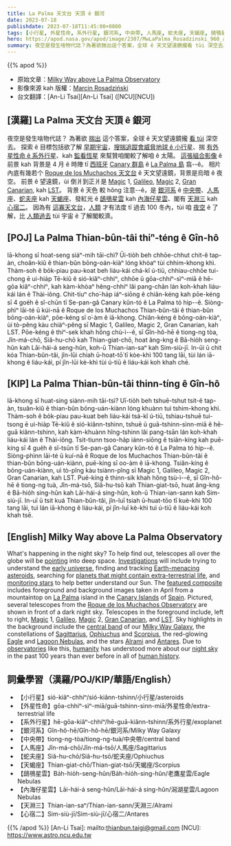```yaml
---
title: La Palma 天文台 天頂 ê 銀河
date: 2023-07-18
publishdate: 2023-07-18T11:45:00+0800
tags: [小行星, 外星性命, 系外行星, 銀河系, 中央帶, 人馬座, 蛇夫座, 天蝎座, 鴟鴞星雲, 內海仔星雲, 天淵三, 心宿二]
hero: https://apod.nasa.gov/apod/image/2307/MwLaPalma_Rosadzinski_960_annotated.jpg
summary: 夜空是發生啥物代誌？為著欲揣出這个答案，全球 ê 天文望遠鏡攏看 tùi 深空去。
---
```


{{% apod %}}

- 原始文章：[Milky Way above La Palma Observatory](https://apod.nasa.gov/apod/ap230718.html)
- 影像來源 kah 版權：[Marcin Rosadziński](https://www.instagram.com/krakow_astrophotography/)
- 台文翻譯：[An-Li Tsai][An-Li Tsai] ([NCU][NCU])

## [漢羅] La Palma 天文台 天頂 ê 銀河
夜空是發生啥物代誌？
為著欲 [揣出][Investigations] 這个答案，全球 ê 天文望遠鏡攏 [看 tùi][pointing] 深空去。
探索 ê 目標包括欲了解 [早期宇宙][early universe]，[搜揣追蹤會威脅地球 ê 小行星][Earth-menacing asteroids]、揣 [有外星性命 ê 系外行星][planets that might contain extra-terrestrial life]、kah [監看恆星][monitoring stars] 來幫贊咱閣較了解咱 ê 太陽。
[這張組合影像][featured composite] ê 前景 kah 背景是 4 月 ê 時陣 tī [西班牙][Spain] [Canary 群島][Canary Islands] ê [La Palma 島][La Palma] 翕--ê。
相片內底有幾若个 [Roque de los Muchachos 天文台][Roque de los Muchachos Observatory] ê 天文望遠鏡，背景是烏暗 ê 夜空。 
前景 ê 望遠鏡，ùi 倒爿到正爿是 [Magic][Magic 1] 1, [Galileo][Galileo], [Magic][Magic 2] 2, [Gran Canarian][Gran Canarian], kah [LST][LST]。
背景 ê 天色 較 hŏng 注意--ê，是 [銀河系][Milky Way Galaxy] ê [中央帶][central band]、[人馬座][Sagittarius]、[蛇夫座][Ophiuchus] kah [天蝎座][Scorpius]、發紅光 ê [鴟鴞星雲][Eagle] kah [內海仔星雲][Lagoon Nebulas]、閣有 [天淵三][Alrami] kah [心宿二][Antares]。
因為有 [這寡天文台][observatories]，[人類][humanity] 才有法度 tī 過去 100 冬內，tùi 咱 [夜空][night sky] ê 了解，比 [人類過去][human history] tùi 宇宙 ê 了解閣較濟。

## [POJ] La Palma Thian-bûn-tâi thiⁿ-téng ê Gîn-hô
Iā-khong sī hoat-seng siáⁿ-mih tāi-chì?
Ūi-tio̍h beh chhōe-chhut chit-ê tap-àn, choân-kiû ê thian-bûn bōng-oán-kiàⁿ lóng khòaⁿ tùi chhim-khong khì.
Thàm-soh ê bo̍k-piau pau-koat beh liáu-kái chá-kî ú-tiū, chhiau-chhōe tui-chong ē ui-hia̍p Tē-kiû ê sió-kiâⁿ-chhiⁿ, chhōe ū gōa-chhiⁿ-sìⁿ-miā ê hē-gōa kiâⁿ-chhiⁿ, kah kàm-khòaⁿ hêng-chhiⁿ lâi pang-chān lán koh-khah liáu-kái lán ê Thài-iông.
Chit-tiuⁿ cho͘-ha̍p iáⁿ-siōng ê chiân-kéng kah pōe-kéng sī 4 goe̍h ê sî-chūn tī Se-pan-gâ Canary kûn-tó ê La Palma tó hip--ê.
Siòng-phìⁿ lāi-té ū kúi-nā ê Roque de los Muchachos Thian-bûn-tâi ê thian-bûn bōng-oán-kiàⁿ, pōe-kéng sī o͘-àm ê iā-khong.
Chiân-kéng ê bōng-oán-kiàⁿ, ùi tò-pêng kàu chiàⁿ-pêng sī Magic 1, Galileo, Magic 2, Gran Canarian, kah LST.
Pōe-kéng ê thiⁿ-sek khah hőng chù-ì--ê, sī Gîn-hô-hē ê tiong-ng tòa, Jîn-má-chō, Siâ-hu-chō kah Thian-giat-chō, hoat âng-kng ê Bā-hio̍h seng-hûn kah Lāi-hái-á seng-hûn, koh-ū Thian-ian-saⁿ kah Sim-siù-jī.
In-ūi ū chit kóa Thian-bûn-tâi, jîn-lūi chiah ū-hoat-tō͘ tī kòe-khì 100 tang lāi, tùi lán iā-khong ê liáu-kái, pí jîn-lūi kè-khì tùi ú-tiū ê liáu-kái koh khah chē.

## [KIP] La Palma Thian-bûn-tâi thinn-tíng ê Gîn-hô
Iā-khong sī huat-sing siánn-mih tāi-tsì?
Uī-tio̍h beh tshuē-tshut tsit-ê tap-àn, tsuân-kiû ê thian-bûn bōng-uán-kiànn lóng khuànn tuì tshim-khong khì.
Thàm-soh ê bo̍k-piau pau-kuat beh liáu-kái tsá-kî ú-tiū, tshiau-tshuē tui-tsong ē ui-hia̍p Tē-kiû ê sió-kiânn-tshinn, tshuē ū guā-tshinn-sìnn-miā ê hē-guā kiânn-tshinn, kah kàm-khuànn hîng-tshinn lâi pang-tsān lán koh-khah liáu-kái lán ê Thài-iông.
Tsit-tiunn tsoo-ha̍p iánn-siōng ê tsiân-kíng kah puē-kíng sī 4 gue̍h ê sî-tsūn tī Se-pan-gâ Canary kûn-tó ê La Palma tó hip--ê.
Siòng-phìnn lāi-té ū kuí-nā ê Roque de los Muchachos Thian-bûn-tâi ê thian-bûn bōng-uán-kiànn, puē-kíng sī oo-àm ê iā-khong.
Tsiân-kíng ê bōng-uán-kiànn, uì tò-pîng kàu tsiànn-pîng sī Magic 1, Galileo, Magic 2, Gran Canarian, kah LST.
Puē-kíng ê thinn-sik khah hőng tsù-ì--ê, sī Gîn-hô-hē ê tiong-ng tuà, Jîn-má-tsō, Siâ-hu-tsō kah Thian-giat-tsō, huat âng-kng ê Bā-hio̍h sing-hûn kah Lāi-hái-á sing-hûn, koh-ū Thian-ian-sann kah Sim-siù-jī.
In-uī ū tsit kuá Thian-bûn-tâi, jîn-luī tsiah ū-huat-tōo tī kuè-khì 100 tang lāi, tuì lán iā-khong ê liáu-kái, pí jîn-luī kè-khì tuì ú-tiū ê liáu-kái koh khah tsē.

## [English] Milky Way above La Palma Observatory
What's happening in the night sky?
To help find out, telescopes all over the globe will be [pointing][pointing] into deep space.
[Investigations][Investigations] will include trying to understand the [early universe][early universe], finding and tracking [Earth-menacing asteroids][Earth-menacing asteroids], searching for [planets that might contain extra-terrestrial life][planets that might contain extra-terrestrial life], and [monitoring stars][monitoring stars] to help better understand our Sun.
The [featured composite][featured composite] includes foreground and background images taken in April from a mountaintop on [La Palma][La Palma] island in the [Canary Islands][Canary Islands] of [Spain][Spain].
Pictured, several telescopes from the [Roque de los Muchachos Observatory][Roque de los Muchachos Observatory] are shown in front of a dark night sky.
Telescopes in the foreground include, left to right, [Magic][Magic 1] 1, [Galileo][Galileo], [Magic][Magic 2] 2, [Gran Canarian][Gran Canarian], and [LST][LST].
Sky highlights in the background include the [central band][central band] of our [Milky Way Galaxy][Milky Way Galaxy], the constellations of [Sagittarius][Sagittarius], [Ophiuchus][Ophiuchus] and [Scorpius][Scorpius], the red-glowing [Eagle][Eagle] and [Lagoon Nebulas][Lagoon Nebulas], and the stars [Alrami][Alrami] and [Antares][Antares].
Due to [observatories][observatories] like this, [humanity][humanity] has understood more about our [night sky][night sky] in the past 100 years than ever before in all of [human history][human history].

## 詞彙學習（漢羅/POJ/KIP/華語/English）
- 【小行星】sió-kiâⁿ-chhiⁿ/sió-kiânn-tshinn/小行星/asteroids
- 【外星性命】gōa-chhiⁿ-sìⁿ-miā/guā-tshinn-sìnn-miā/外星性命/extra-terrestrial life
- 【系外行星】hē-gōa-kiâⁿ-chhiⁿ/hē-guā-kiânn-tshinn/系外行星/exoplanet
- 【銀河系】Gîn-hô-hē/Gîn-hô-hē/銀河系/Milky Way Galaxy
- 【中央帶】tiong-ng-tòa/tiong-ng-tuà/中央帶/central band
- 【人馬座】Jîn-má-chō/Jîn-má-tsō/人馬座/Sagittarius
- 【蛇夫座】Siâ-hu-chō/Siâ-hu-tsō/蛇夫座/Ophiuchus
- 【天蝎座】Thian-giat-chō/Thian-giat-tsō/天蝎座/Scorpius
- 【鴟鴞星雲】Ba̍h-hio̍h-seng-hûn/Ba̍h-hio̍h-sing-hûn/老鷹星雲/Eagle Nebulas
- 【內海仔星雲】Lāi-hái-á seng-hûn/Lāi-hái-á sing-hûn/潟湖星雲/Lagoon Nebulas
- 【天淵三】Thian-ian-saⁿ/Thian-ian-sann/天淵三/Alrami
- 【心宿二】Sim-siù-jī/Sim-siù-jī/心宿二/Antares

{{% /apod %}}
[An-Li Tsai]: mailto:thianbun.taigi@gmail.com
[NCU]: https://www.astro.ncu.edu.tw

[copyright]: https://apod.nasa.gov/apod/fap/lib/about_apod.html#srapply
[License]: https://creativecommons.org/licenses/by/2.0/

[pointing]:https://apod.nasa.gov/apod/ap170221.html
[Investigations]:https://upload.wikimedia.org/wikipedia/commons/4/49/Cat_investigates_washing_machine_2003-07-03.png
[early universe]:https://apod.nasa.gov/apod/ap230715.html
[Earth-menacing asteroids]:https://cneos.jpl.nasa.gov/about/neo_groups.html
[planets that might contain extra-terrestrial life]:https://exoplanets.nasa.gov/
[monitoring stars]:https://apod.nasa.gov/apod/ap200217.html
[featured composite]:https://www.instagram.com/p/Cs_zV9fIztu/
[La Palma]:https://youtu.be/Ub9622tvuUM
[Canary Islands]:https://en.wikipedia.org/wiki/Canary_Islands
[Spain]:https://en.wikipedia.org/wiki/Spain
[Roque de los Muchachos Observatory]:https://youtu.be/ADH89JORFY4
[Magic 1]:https://en.wikipedia.org/wiki/MAGIC_(telescope)
[Galileo]:https://en.wikipedia.org/wiki/Galileo_National_Telescope
[Magic 2]:https://apod.nasa.gov/apod/ap200724.html
[Gran Canarian]:http://www.gtc.iac.es/gtc/gtc.php
[LST]:https://www.lst1.iac.es/
[central band]:https://apod.nasa.gov/apod/ap230620.html
[Milky Way Galaxy]:https://solarsystem.nasa.gov/resources/285/the-milky-way-galaxy/
[Sagittarius]:https://chandra.harvard.edu/photo/constellations/sagittarius.html
[Ophiuchus]:https://en.wikipedia.org/wiki/Ophiuchus
[Scorpius]:https://apod.nasa.gov/apod/ap210616.html
[Eagle]:https://apod.nasa.gov/apod/ap220812.html
[Lagoon Nebulas]:https://www.nasa.gov/feature/goddard/2017/messier-8-the-lagoon-nebula
[Alrami]:https://en.wikipedia.org/wiki/Alpha_Sagittarii
[Antares]:https://apod.nasa.gov/apod/ap220126.html
[observatories]:https://en.wikipedia.org/wiki/Observatory
[humanity]:https://apod.nasa.gov/apod/ap190818.html
[night sky]:https://solarsystem.nasa.gov/skywatching/home/
[human history]:https://en.wikipedia.org/wiki/Human_history#/media/File:World-population-1750-2015-and-un-projection-until-2100.png
